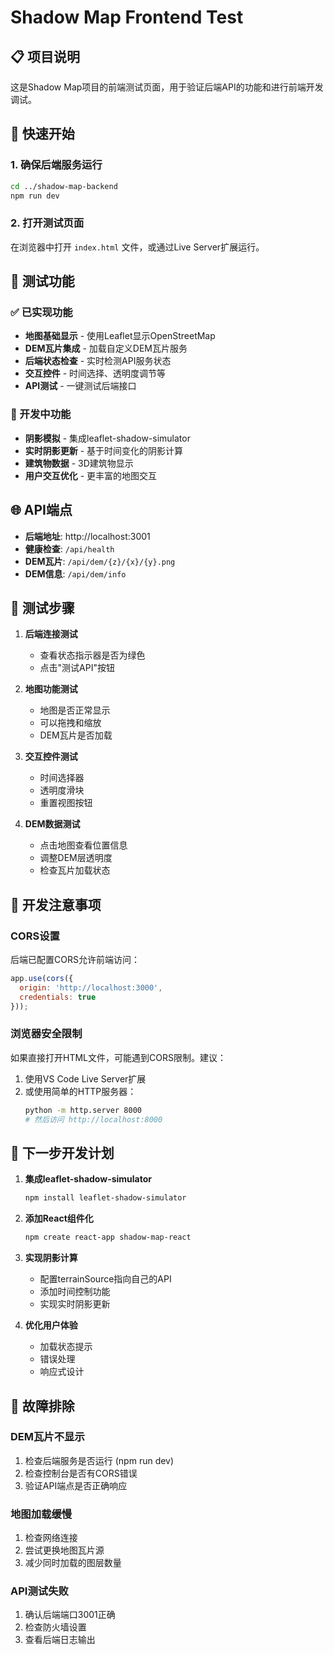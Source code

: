 # Shadow Map Frontend Test

## 📋 项目说明

这是Shadow Map项目的前端测试页面，用于验证后端API的功能和进行前端开发调试。

## 🚀 快速开始

### 1. 确保后端服务运行
```bash
cd ../shadow-map-backend
npm run dev
```

### 2. 打开测试页面
在浏览器中打开 `index.html` 文件，或通过Live Server扩展运行。

## 🧪 测试功能

### ✅ 已实现功能
- **地图基础显示** - 使用Leaflet显示OpenStreetMap
- **DEM瓦片集成** - 加载自定义DEM瓦片服务
- **后端状态检查** - 实时检测API服务状态
- **交互控件** - 时间选择、透明度调节等
- **API测试** - 一键测试后端接口

### 🔄 开发中功能
- **阴影模拟** - 集成leaflet-shadow-simulator
- **实时阴影更新** - 基于时间变化的阴影计算
- **建筑物数据** - 3D建筑物显示
- **用户交互优化** - 更丰富的地图交互

## 🌐 API端点

- **后端地址**: http://localhost:3001
- **健康检查**: `/api/health`
- **DEM瓦片**: `/api/dem/{z}/{x}/{y}.png`
- **DEM信息**: `/api/dem/info`

## 🎯 测试步骤

1. **后端连接测试**
   - 查看状态指示器是否为绿色
   - 点击"测试API"按钮

2. **地图功能测试**
   - 地图是否正常显示
   - 可以拖拽和缩放
   - DEM瓦片是否加载

3. **交互控件测试**
   - 时间选择器
   - 透明度滑块
   - 重置视图按钮

4. **DEM数据测试**
   - 点击地图查看位置信息
   - 调整DEM层透明度
   - 检查瓦片加载状态

## 🔧 开发注意事项

### CORS设置
后端已配置CORS允许前端访问：
```javascript
app.use(cors({
  origin: 'http://localhost:3000',
  credentials: true
}));
```

### 浏览器安全限制
如果直接打开HTML文件，可能遇到CORS限制。建议：
1. 使用VS Code Live Server扩展
2. 或使用简单的HTTP服务器：
   ```bash
   python -m http.server 8000
   # 然后访问 http://localhost:8000
   ```

## 📝 下一步开发计划

1. **集成leaflet-shadow-simulator**
   ```bash
   npm install leaflet-shadow-simulator
   ```

2. **添加React组件化**
   ```bash
   npm create react-app shadow-map-react
   ```

3. **实现阴影计算**
   - 配置terrainSource指向自己的API
   - 添加时间控制功能
   - 实现实时阴影更新

4. **优化用户体验**
   - 加载状态提示
   - 错误处理
   - 响应式设计

## 🐛 故障排除

### DEM瓦片不显示
1. 检查后端服务是否运行 (npm run dev)
2. 检查控制台是否有CORS错误
3. 验证API端点是否正确响应

### 地图加载缓慢
1. 检查网络连接
2. 尝试更换地图瓦片源
3. 减少同时加载的图层数量

### API测试失败
1. 确认后端端口3001正确
2. 检查防火墙设置
3. 查看后端日志输出
